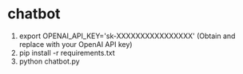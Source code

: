 # chatbot

1. export OPENAI_API_KEY='sk-XXXXXXXXXXXXXXXX' (Obtain and replace with your OpenAI API key)
2. pip install -r requirements.txt
3. python chatbot.py
